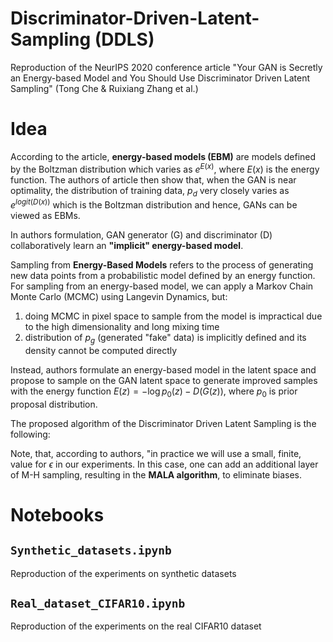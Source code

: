 # Discriminator-Driven-Latent-Sampling (DDLS)
Reproduction of the NeurIPS 2020 conference article "Your GAN is Secretly an Energy-based Model and You Should Use Discriminator Driven Latent Sampling" (Tong Che &amp; Ruixiang Zhang et al.)

# Idea
According to the article, **energy-based models (EBM)** are models defined by the Boltzman distribution  which varies as $e^{E(x)}$, where $E(x)$ is the energy function.
The authors of article then show that, when the GAN is near optimality, the distribution of training data, $p_d$ very closely varies as $e^{logit(D(x))}$ which is the Boltzman distribution and hence, GANs can be viewed as EBMs.

In authors formulation, GAN generator (G) and discriminator (D) collaboratively learn an **"implicit" energy-based model**.

Sampling from **Energy-Based Models** refers to the process of generating new data points from a probabilistic model defined by an energy function. For sampling from an energy-based model, we can apply a Markov Chain Monte Carlo (MCMC) using Langevin Dynamics, but: 
1) doing MCMC in pixel space to sample from the model is impractical due to the high dimensionality and long mixing time
2) distribution of $p_g$ (generated "fake" data) is implicitly defined and its density cannot be computed directly

Instead, authors formulate an energy-based model in the latent space and propose to sample on the GAN latent space to generate improved samples with the energy function $E(z) = - \log p_0(z) - D(G(z))$, where $p_0$ is prior proposal distribution.

The proposed algorithm of the Discriminator Driven Latent Sampling is the following:

[]('/pictures/algo.png')

Note, that, according to authors, "in practice we will use a small, finite, value for $\epsilon$ in our experiments. In this case, one can add an additional layer
of M-H sampling, resulting in the **MALA algorithm**, to eliminate biases.

# Notebooks

## ```Synthetic_datasets.ipynb```
Reproduction of the experiments on synthetic datasets

## ```Real_dataset_CIFAR10.ipynb```
Reproduction of the experiments on the real CIFAR10 dataset
